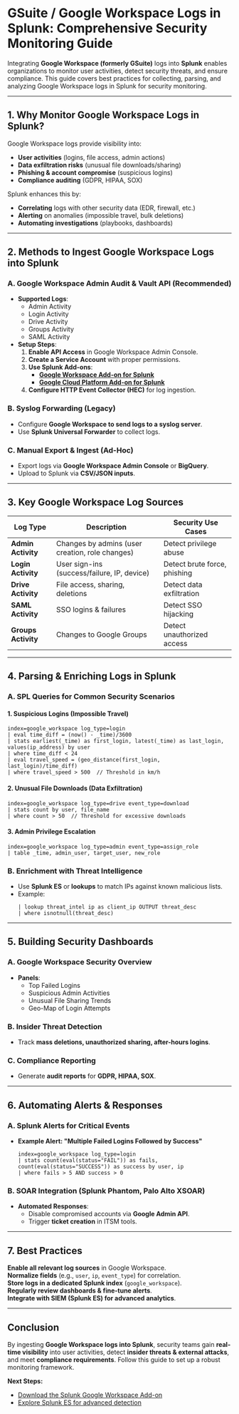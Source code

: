# **GSuite / Google Workspace Logs in Splunk: Comprehensive Security Monitoring Guide**

Integrating **Google Workspace (formerly GSuite)** logs into **Splunk** enables organizations to monitor user activities, detect security threats, and ensure compliance. This guide covers best practices for collecting, parsing, and analyzing Google Workspace logs in Splunk for security monitoring.

---

## **1. Why Monitor Google Workspace Logs in Splunk?**
Google Workspace logs provide visibility into:
- **User activities** (logins, file access, admin actions)
- **Data exfiltration risks** (unusual file downloads/sharing)
- **Phishing & account compromise** (suspicious logins)
- **Compliance auditing** (GDPR, HIPAA, SOX)

Splunk enhances this by:
- **Correlating** logs with other security data (EDR, firewall, etc.)
- **Alerting** on anomalies (impossible travel, bulk deletions)
- **Automating investigations** (playbooks, dashboards)

---

## **2. Methods to Ingest Google Workspace Logs into Splunk**
### **A. Google Workspace Admin Audit & Vault API (Recommended)**
- **Supported Logs**:
  - Admin Activity
  - Login Activity
  - Drive Activity
  - Groups Activity
  - SAML Activity
- **Setup Steps**:
  1. **Enable API Access** in Google Workspace Admin Console.
  2. **Create a Service Account** with proper permissions.
  3. **Use Splunk Add-ons**:
     - **[Google Workspace Add-on for Splunk](https://splunkbase.splunk.com/app/3084/)**
     - **[Google Cloud Platform Add-on for Splunk](https://splunkbase.splunk.com/app/2634/)**
  4. **Configure HTTP Event Collector (HEC)** for log ingestion.

### **B. Syslog Forwarding (Legacy)**
- Configure **Google Workspace to send logs to a syslog server**.
- Use **Splunk Universal Forwarder** to collect logs.

### **C. Manual Export & Ingest (Ad-Hoc)**
- Export logs via **Google Workspace Admin Console** or **BigQuery**.
- Upload to Splunk via **CSV/JSON inputs**.

---

## **3. Key Google Workspace Log Sources**
| **Log Type**          | **Description**                                      | **Security Use Cases** |
|-----------------------|-----------------------------------------------------|------------------------|
| **Admin Activity**    | Changes by admins (user creation, role changes)     | Detect privilege abuse |
| **Login Activity**    | User sign-ins (success/failure, IP, device)         | Detect brute force, phishing |
| **Drive Activity**    | File access, sharing, deletions                     | Detect data exfiltration |
| **SAML Activity**     | SSO logins & failures                               | Detect SSO hijacking |
| **Groups Activity**   | Changes to Google Groups                            | Detect unauthorized access |

---

## **4. Parsing & Enriching Logs in Splunk**
### **A. SPL Queries for Common Security Scenarios**
#### **1. Suspicious Logins (Impossible Travel)**
```splunk
index=google_workspace log_type=login 
| eval time_diff = (now() - _time)/3600 
| stats earliest(_time) as first_login, latest(_time) as last_login, values(ip_address) by user 
| where time_diff < 24 
| eval travel_speed = (geo_distance(first_login, last_login)/time_diff) 
| where travel_speed > 500  // Threshold in km/h
```

#### **2. Unusual File Downloads (Data Exfiltration)**
```splunk
index=google_workspace log_type=drive event_type=download 
| stats count by user, file_name 
| where count > 50  // Threshold for excessive downloads
```

#### **3. Admin Privilege Escalation**
```splunk
index=google_workspace log_type=admin event_type=assign_role 
| table _time, admin_user, target_user, new_role
```

### **B. Enrichment with Threat Intelligence**
- Use **Splunk ES** or **lookups** to match IPs against known malicious lists.
- Example:
  ```splunk
  | lookup threat_intel ip as client_ip OUTPUT threat_desc
  | where isnotnull(threat_desc)
  ```

---

## **5. Building Security Dashboards**
### **A. Google Workspace Security Overview**
- **Panels**:
  - Top Failed Logins
  - Suspicious Admin Activities
  - Unusual File Sharing Trends
  - Geo-Map of Login Attempts

### **B. Insider Threat Detection**
- Track **mass deletions, unauthorized sharing, after-hours logins**.

### **C. Compliance Reporting**
- Generate **audit reports** for **GDPR, HIPAA, SOX**.

---

## **6. Automating Alerts & Responses**
### **A. Splunk Alerts for Critical Events**
- **Example Alert: "Multiple Failed Logins Followed by Success"**
  ```splunk
  index=google_workspace log_type=login 
  | stats count(eval(status="FAIL")) as fails, count(eval(status="SUCCESS")) as success by user, ip 
  | where fails > 5 AND success > 0
  ```

### **B. SOAR Integration (Splunk Phantom, Palo Alto XSOAR)**
- **Automated Responses**:
  - Disable compromised accounts via **Google Admin API**.
  - Trigger **ticket creation** in ITSM tools.

---

## **7. Best Practices**
 **Enable all relevant log sources** in Google Workspace.  
 **Normalize fields** (e.g., `user`, `ip`, `event_type`) for correlation.  
 **Store logs in a dedicated Splunk index** (`google_workspace`).  
 **Regularly review dashboards & fine-tune alerts**.  
 **Integrate with SIEM (Splunk ES) for advanced analytics**.  

---

## **Conclusion**
By ingesting **Google Workspace logs into Splunk**, security teams gain **real-time visibility** into user activities, detect **insider threats & external attacks**, and meet **compliance requirements**. Follow this guide to set up a robust monitoring framework.

**Next Steps:**
- [Download the Splunk Google Workspace Add-on](https://splunkbase.splunk.com/app/3084/)
- [Explore Splunk ES for advanced detection](https://www.splunk.com/en_us/software/enterprise-security.html)

